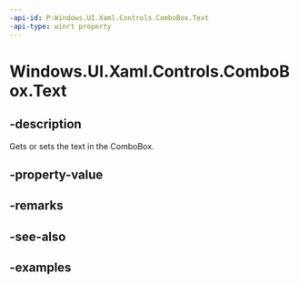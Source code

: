 ```yaml
---
-api-id: P:Windows.UI.Xaml.Controls.ComboBox.Text
-api-type: winrt property
---
```


<!-- Property syntax.
public string Text { get;  set; }
-->

# Windows.UI.Xaml.Controls.ComboBox.Text

## -description
Gets or sets the text in the ComboBox. 

## -property-value

## -remarks

## -see-also

## -examples

